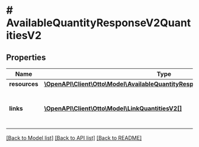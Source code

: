 # # AvailableQuantityResponseV2QuantitiesV2

## Properties

Name | Type | Description | Notes
------------ | ------------- | ------------- | -------------
**resources** | [**\OpenAPI\Client\Otto\Model\AvailableQuantityResponseV2QuantitiesV2Resources**](AvailableQuantityResponseV2QuantitiesV2Resources.md) |  |
**links** | [**\OpenAPI\Client\Otto\Model\LinkQuantitiesV2[]**](LinkQuantitiesV2.md) | contains links to prev, self and next page url&#39;s |

[[Back to Model list]](../../README.md#models) [[Back to API list]](../../README.md#endpoints) [[Back to README]](../../README.md)
